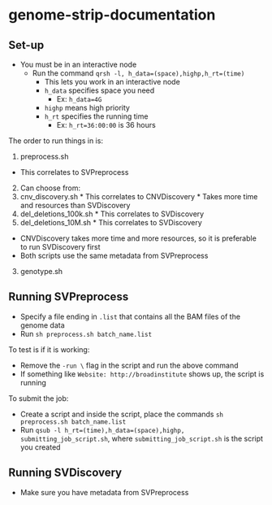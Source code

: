 # genome-strip-documentation

## Set-up
* You must be in an interactive node
  * Run the command `qrsh -l, h_data=(space),highp,h_rt=(time)`
    * This lets you work in an interactive node
    * `h_data` specifies space you need
      * Ex: `h_data=4G`
    * `highp` means high priority
    * `h_rt` specifies the running time
      * Ex: `h_rt=36:00:00` is 36 hours

The order to run things in is:
1. preprocess.sh
  * This correlates to SVPreprocess
2. Can choose from:
  1. cnv_discovery.sh
    * This correlates to CNVDiscovery
    * Takes more time and resources than SVDiscovery
  2. del_deletions_100k.sh
    * This correlates to SVDiscovery
  3. del_deletions_10M.sh
    * This correlates to SVDiscovery
  * CNVDiscovery takes more time and more resources, so it is preferable to run SVDiscovery first
  * Both scripts use the same metadata from SVPreprocess
3. genotype.sh

## Running SVPreprocess
* Specify a file ending in `.list` that contains all the BAM files of the genome data
* Run `sh preprocess.sh batch_name.list`

To test is if it is working:
* Remove the `-run \` flag in the script and run the above command
* If something like `Website: http://broadinstitute` shows up, the script is running

To submit the job:
* Create a script and inside the script, place the commands `sh preprocess.sh batch_name.list`
* Run `qsub -l h_rt=(time),h_data=(space),highp, submitting_job_script.sh`, where `submitting_job_script.sh` is the script you created

## Running SVDiscovery
* Make sure you have metadata from SVPreprocess
